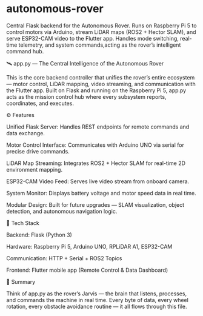 # autonomous-rover
Central Flask backend for the Autonomous Rover. Runs on Raspberry Pi 5 to control motors via Arduino, stream LiDAR maps (ROS2 + Hector SLAM), and serve ESP32-CAM video to the Flutter app. Handles mode switching, real-time telemetry, and system commands,acting as the rover’s intelligent command hub.


🛰️ app.py — The Central Intelligence of the Autonomous Rover

This is the core backend controller that unifies the rover’s entire ecosystem — motor control, LiDAR mapping, video streaming, and communication with the Flutter app. Built on Flask and running on the Raspberry Pi 5, app.py acts as the mission control hub where every subsystem reports, coordinates, and executes.

⚙️ Features

Unified Flask Server: Handles REST endpoints for remote commands and data exchange.

Motor Control Interface: Communicates with Arduino UNO via serial for precise drive commands.

LiDAR Map Streaming: Integrates ROS2 + Hector SLAM for real-time 2D environment mapping.

ESP32-CAM Video Feed: Serves live video stream from onboard camera.

System Monitor: Displays battery voltage and motor speed data in real time.

Modular Design: Built for future upgrades — SLAM visualization, object detection, and autonomous navigation logic.

🧠 Tech Stack

Backend: Flask (Python 3)

Hardware: Raspberry Pi 5, Arduino UNO, RPLiDAR A1, ESP32-CAM

Communication: HTTP + Serial + ROS2 Topics

Frontend: Flutter mobile app (Remote Control & Data Dashboard)

🚀 Summary

Think of app.py as the rover’s Jarvis — the brain that listens, processes, and commands the machine in real time. Every byte of data, every wheel rotation, every obstacle avoidance routine — it all flows through this file.
